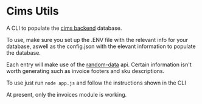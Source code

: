 # Cims Utils

A CLI to populate the [cims backend](https://github.com/michael86/cims-backend) database.

To use, make sure you set up the .ENV file with the relevant info for your database, aswell as the config.json with the elevant information to populate the database.

Each entry will make use of the [random-data](https://random-data-api.com/) api. Certain information isn't worth generating such as invoice footers and sku descriptions.

To use just run `node app.js` and follow the instructions shown in the CLI

At present, only the invoices module is working.
